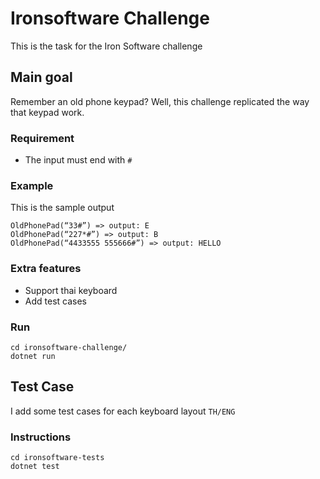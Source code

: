 # Ironsoftware Challenge
This is the task for the Iron Software challenge

## Main goal
Remember an old phone keypad? Well, this challenge replicated the way that keypad work.

### Requirement
- The input must end with `#`

### Example
This is the sample output

```
OldPhonePad(“33#”) => output: E
OldPhonePad(“227*#”) => output: B
OldPhonePad(“4433555 555666#”) => output: HELLO
```

### Extra features
- Support thai keyboard
- Add test cases

### Run 
```
cd ironsoftware-challenge/
dotnet run
```

## Test Case
I add some test cases for each keyboard layout `TH/ENG`

### Instructions
```
cd ironsoftware-tests
dotnet test
```
